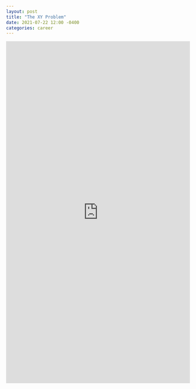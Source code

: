 ```yaml
---
layout: post
title: "The XY Problem"
date: 2021-07-22 12:00 -0400
categories: career
---
```

<iframe src="https://www.linkedin.com/embed/feed/update/urn:li:share:6824003596196085760" height="934" width="504" frameborder="0" allowfullscreen="" title="Embedded post"></iframe>
